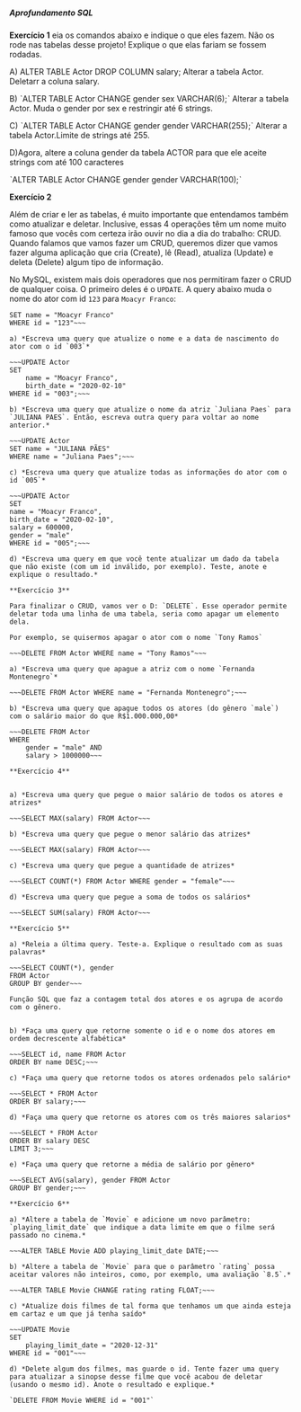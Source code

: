 <h5>Aprofundamento SQL</h5>

**Exercício 1**
eia os comandos abaixo e indique o que eles fazem. Não os rode nas tabelas desse projeto!
Explique o que elas fariam se fossem rodadas.

A)
ALTER TABLE Actor DROP COLUMN salary;
Alterar a tabela Actor. Deletarr a coluna salary.


B)
ˋALTER TABLE Actor CHANGE gender sex VARCHAR(6);ˋ
Alterar a tabela Actor. Muda o gender por sex e restringir até 6 strings.

C)
ˋALTER TABLE Actor CHANGE gender gender VARCHAR(255);ˋ
Alterar a tabela Actor.Limite de strings até 255.

D)Agora,  altere a coluna gender da tabela ACTOR para que ele 
aceite strings com até 100 caracteres

ˋALTER TABLE Actor CHANGE gender gender VARCHAR(100);ˋ

**Exercício 2**

Além de criar e ler as tabelas, é muito importante que entendamos também como
atualizar e deletar. Inclusive, essas 4 operações têm um nome muito famoso
que vocês com certeza irão ouvir no dia a dia do trabalho: CRUD. Quando falamos
que vamos fazer um CRUD, queremos dizer que vamos fazer alguma aplicação que cria
(Create), lê (Read), atualiza (Update) e deleta (Delete) algum tipo de informação.

No MySQL, existem mais dois operadores que nos permitiram fazer o CRUD de qualquer
coisa. O primeiro deles é o `UPDATE`. A query abaixo muda o nome do ator com id `123` para `Moacyr Franco`:

~~~UPDATE Actor
SET name = "Moacyr Franco"
WHERE id = "123"~~~

a) *Escreva uma query que atualize o nome e a data de nascimento do ator com o id `003`*

~~~UPDATE Actor
SET 
	name = "Moacyr Franco",
	birth_date = "2020-02-10"
WHERE id = "003";~~~

b) *Escreva uma query que atualize o nome da atriz `Juliana Paes` para `JULIANA PAES`. Então, escreva outra query para voltar ao nome anterior.*

~~~UPDATE Actor
SET name = "JULIANA PÃES"
WHERE name = "Juliana Paes";~~~

c) *Escreva uma query que atualize todas as informações do ator com o id `005`*

~~~UPDATE Actor
SET 
name = "Moacyr Franco",
birth_date = "2020-02-10",
salary = 600000,
gender = "male"
WHERE id = "005";~~~

d) *Escreva uma query em que você tente atualizar um dado da tabela que não existe (com um id inválido, por exemplo). Teste, anote e explique o resultado.*

**Exercício 3**

Para finalizar o CRUD, vamos ver o D: `DELETE`. Esse operador permite deletar toda uma linha de uma tabela, seria como apagar um elemento dela. 

Por exemplo, se quisermos apagar o ator com o nome `Tony Ramos`

~~~DELETE FROM Actor WHERE name = "Tony Ramos"~~~

a) *Escreva uma query que apague a atriz com o nome `Fernanda Montenegro`*

~~~DELETE FROM Actor WHERE name = "Fernanda Montenegro";~~~

b) *Escreva uma query que apague todos os atores (do gênero `male`) com o salário maior do que R$1.000.000,00*

~~~DELETE FROM Actor
WHERE
	gender = "male" AND
	salary > 1000000~~~

**Exercício 4**


a) *Escreva uma query que pegue o maior salário de todos os atores e atrizes*

~~~SELECT MAX(salary) FROM Actor~~~

b) *Escreva uma query que pegue o menor salário das atrizes*

~~~SELECT MAX(salary) FROM Actor~~~

c) *Escreva uma query que pegue a quantidade de atrizes*

~~~SELECT COUNT(*) FROM Actor WHERE gender = "female"~~~

d) *Escreva uma query que pegue a soma de todos os salários*

~~~SELECT SUM(salary) FROM Actor~~~

**Exercício 5**

a) *Releia a última query. Teste-a. Explique o resultado com as suas palavras*

~~~SELECT COUNT(*), gender
FROM Actor
GROUP BY gender~~~

Função SQL que faz a contagem total dos atores e os agrupa de acordo com o gênero.


b) *Faça uma query que retorne somente o id e o nome dos atores em ordem decrescente alfabética*

~~~SELECT id, name FROM Actor
ORDER BY name DESC;~~~

c) *Faça uma query que retorne todos os atores ordenados pelo salário*

~~~SELECT * FROM Actor
ORDER BY salary;~~~

d) *Faça uma query que retorne os atores com os três maiores salarios*

~~~SELECT * FROM Actor
ORDER BY salary DESC
LIMIT 3;~~~

e) *Faça uma query que retorne a média de salário por gênero*

~~~SELECT AVG(salary), gender FROM Actor
GROUP BY gender;~~~

**Exercício 6**

a) *Altere a tabela de `Movie` e adicione um novo parâmetro: `playing_limit_date` que indique a data limite em que o filme será passado no cinema.* 

~~~ALTER TABLE Movie ADD playing_limit_date DATE;~~~

b) *Altere a tabela de `Movie` para que o parâmetro `rating` possa aceitar valores não inteiros, como, por exemplo, uma avaliação `8.5`.*

~~~ALTER TABLE Movie CHANGE rating rating FLOAT;~~~

c) *Atualize dois filmes de tal forma que tenhamos um que ainda esteja em cartaz e um que já tenha saído*

~~~UPDATE Movie
SET
	playing_limit_date = "2020-12-31"
WHERE id = "001"~~~

d) *Delete algum dos filmes, mas guarde o id. Tente fazer uma query para atualizar a sinopse desse filme que você acabou de deletar (usando o mesmo id). Anote o resultado e explique.*

`DELETE FROM Movie WHERE id = "001"`






